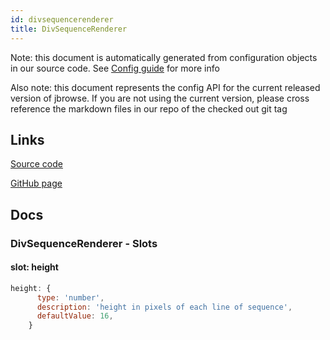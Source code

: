 ```yaml
---
id: divsequencerenderer
title: DivSequenceRenderer
---
```


Note: this document is automatically generated from configuration objects in our
source code. See [Config guide](/docs/config_guide) for more info

Also note: this document represents the config API for the current released
version of jbrowse. If you are not using the current version, please cross
reference the markdown files in our repo of the checked out git tag

## Links

[Source code](https://github.com/GMOD/jbrowse-components/blob/main/plugins/sequence/src/DivSequenceRenderer/configSchema.ts)

[GitHub page](https://github.com/GMOD/jbrowse-components/tree/main/website/docs/config/DivSequenceRenderer.md)

## Docs

### DivSequenceRenderer - Slots

#### slot: height

```js
height: {
      type: 'number',
      description: 'height in pixels of each line of sequence',
      defaultValue: 16,
    }
```
